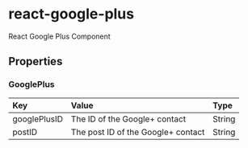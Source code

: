 # react-google-plus

React Google Plus Component

## Properties

### GooglePlus

|Key|Value|Type|
|:--|:----|:---|
|googlePlusID|The ID of the Google+ contact|String|
|postID|The post ID of the Google+ contact|String|